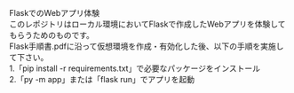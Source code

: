 FlaskでのWebアプリ体験  
このレポジトリはローカル環境においてFlaskで作成したWebアプリを体験してもらうためのものです。  
Flask手順書.pdfに沿って仮想環境を作成・有効化した後、以下の手順を実施して下さい。  
1.「pip install -r requirements.txt」で必要なパッケージをインストール  
2.「py -m app」または「flask run」でアプリを起動
